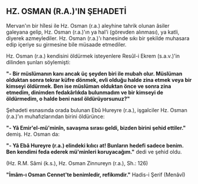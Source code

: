 ## HZ. OSMAN (R.A.)'IN ŞEHADETİ

Mervan'ın bir hîlesi ile Hz. Osman (r.a.) aleyhine tahrik olunan âsiler galeyana gelip, Hz. Osman (r.a.)'ın ya hal'i (görevden alınması), ya katli, diyerek azmeylediler. Hz. Osman (r.a.)'ı hanesinde sıkı bir şekilde muhasara edip içeri­ye su girmesine bile müsaade etmediler.

Hz. Osman (r.a.) kendisini öldürmek iste­yenlere Resûl-i Ekrem (s.a.v.)'in dilinden şun­ları söylemişti:

**"- Bir müslümanın kanı ancak üç şeyden biri ile mubah olur. Müslüman olduktan sonra tekrar küfre dönmek, evli olduğu halde zina etmek veya bir kimseyi öldürmek. Ben ise müslüman olduktan önce ve sonra zina etmedim, di­nimden fedakârlıkda bulunmadım ve bir kimse­yi de öldürmedim, o halde beni nasıl öldürüyor­sunuz?"**

Şehadeti esnasında orada bulunan Ebû Hureyre (r.a.), işgalciler Hz. Osman (r.a.)'ın muhafızlarından birini öldürünce:

**"- Yâ Emir'el-mü'minîn, savaşma sırası gel­di, bizden birini şehid ettiler."** demiş. Hz. Os­man da:

**"- Yâ Ebâ Hureyre (r.a.) elindeki kılıcı at! Bunların hedefi sadece benim. Ben kendimi fe­da ederek mü'minleri koruyacağım."** dedi ve şe­hid oldu.

(Hz. R.M. Sâmi (k.s.), Hz. Osman Zinnureyn (r.a.), Sh.: 126)

**"İmâm-ı Osman Cennet'te benimledir, refikımdir."** Hadis-i Şerif (Menâvî)
